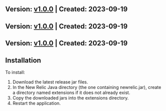 ## Version: [v1.0.0](https://github.com/newrelic-experimental/newrelic-java-grizzly/releases/tag/v1.0.0) | Created: 2023-09-19
## Version: [v1.0.0](https://github.com/newrelic-experimental/newrelic-java-grizzly/releases/tag/v1.0.0) | Created: 2023-09-19
## Version: [v1.0.0](https://github.com/newrelic-experimental/newrelic-java-grizzly/releases/tag/v1.0.0) | Created: 2023-09-19
## Installation

To install:

1. Download the latest release jar files.
2. In the New Relic Java directory (the one containing newrelic.jar), create a directory named extensions if it does not already exist.
3. Copy the downloaded jars into the extensions directory.
4. Restart the application.   
